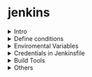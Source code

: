 # jenkins
<details>

<summary>Intro</summary>

### Pipeline Syntax

| Scripted  | Declarative |
| ------------- | ------------- |
| First syntax  | recent addition |
| groovy engine  | easier to get started, but not that powerful  |
| advanced scripting, high flexibility  | pre-defined structure |
| ``` node {}```  | ``` pipeline {agent any stages {...}}```|

You can add an image or a code block, too.

```
pipeline {
    // where to execute 
    agent any
    // the pipeline section we all know and love: stages! :D
    stages {
        // CI: Focuses on integrating code changes and ensuring the build and test processes are automated.
        stage('install') {
            steps {
                echo 'Installing requirements...'
            }
        }
        stage('Build') {
            steps {
                echo 'Building..'
            }
        }
        stage('Test') {
            steps {
                echo 'Testing..'
            }
        }
        stage('Report') {
            steps {
                echo 'Reporting....'
            }
        }
        // CD: Ensure that the code is always in a deployable state and reduce the time to release features to users.
        stage('Deploy') {
            steps {
                echo 'Deploying....'
            }
        }
    }
    post {
        always {
            echo 'Done'
        }
        success {
            // example: send msg to microsoft teams
        }
        failure {
            // example: send msg to microsoft teams
        }
    }
}
```

</details>
<details>

<summary>Define conditions</summary>

```
pipeline {
    agent any
    stages {
        stage('install') {
            when {
                expression {
                    BRANCH_NAME == 'dev' ||  BRANCH_NAME == 'master'
                }
            }
            steps {
                echo 'Installing requirements...'
            }
        }
        stage('Build') {
            steps {
                echo 'Building..'
            }
        }
   }    
}
```

</details>

<details>

<summary>Enviromental Variables</summary>

find all pre-defined vars in jenkinsurl + `/env-vars.html` 
```
pipeline {
    agent any
    stages {
        stage('install') {
            when {
                expression {
                    BRANCH_NAME == 'dev' ||  BRANCH_NAME == 'master'
                }
            }
            steps {
                echo 'Installing requirements...'
            }
        }
        stage('Build') {
            steps {
                echo 'Building..'
            }
        }
       
}
```
```
pipeline {
    agent any
    environment {
        TEST_SERVER = 'www.url.com'
        BOOLEAN_VAR  = 'true' //boolean value as string
    }
    stages {
        stage('install') {
            when {
            expression {
                !env.BOOLEAN_VAR.toBoolean()
                }
            }
            steps {
                echo 'Installing requirements...'
            }
        }
        stage('Build') {
            steps {
                echo 'Building..'
            }
        }
       
}
```
</details>
<details>

<summary>Credentials in Jenkinsfile</summary>
Variant 1 : using `withCredentials` in each seperate stage

```
pipeline {
    agent any
    stages {
        stage('install') {
            steps {
                echo 'Installing requirements...'
            }
        }
        stage('deploy') {
            steps {
                echo 'deploying the app ...'
                // usernamePassword is the type of credential that I created in jenkins server
                withCredentials([usernamePassword(credentialsId: test-server, usernameVariable: 'USER', passwordVariable: 'PASSWORD')]) {
                    def url = 'www.url.com'
                    echo "${USER}"
                    // sh "docker login  url -u USER  -p PASSWORD
                }
            }
        }
       
    }
}
```
variant 2:
using `environment` 

```
pipeline {
    agent any
    environment {
        TEST_SERVER  = credentials('test-server')
        TEST_SERVER_URL = 'www.url.com'
    }
    stages {
        stage('install') {
            steps {
                echo 'Installing requirements...'
            }
        }
        stage('deploy') {
            steps {
                echo 'deploying the app ...'
                // Jenkins always adds _USR and _PSW endings to the names of the variables.
                sh "docker login '${TEST_SERVER_URL}' --password '${TEST_SERVER_PSW}' --username '${TEST_SERVER_USR}'"
            }
        }
       
    }
}
```
</details>
<details>

<summary>Build Tools</summary>    

```
pipeline {
    agent any
    tools {
        nodejs "node-22.2"
    }
    stages {
        stage('install') {
            steps {
                sh 'npm -v'
            }
        }
    }
}
```


</details>
<details>

<summary>Others</summary>
Command to check Jenkins version
`java -jar /usr/share/java/jenkins.war --version`

Link to how install Jenkins server on aws
`https://d1.awsstatic.com/Projects/P5505030/aws-project_Jenkins-build-server.pdf`


</details>
